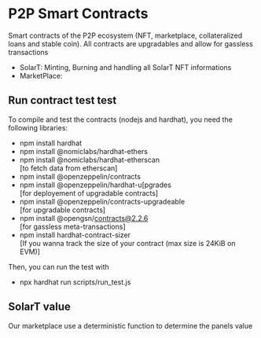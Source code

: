 # P2P Smart Contracts
Smart contracts of the P2P ecosystem (NFT, marketplace, collateralized loans and stable coin).
All contracts are upgradables and allow for gassless transactions

- SolarT: Minting, Burning and handling all SolarT NFT informations
- MarketPlace: 

## Run contract test test
To compile and test the contracts (nodejs and hardhat), you need the following libraries:
- npm install hardhat
- npm install @nomiclabs/hardhat-ethers
- npm install @nomiclabs/hardhat-etherscan          
[to fetch data from etherscan]
- npm install @openzeppelin/contracts
- npm install @openzeppelin/hardhat-u[pgrades        
[for deployement of upgradable contracts]
- npm install @openzeppelin/contracts-upgradeable   
[for upgradable contracts]
- npm install @opengsn/contracts@2.2.6              
[for gassless meta-transactions]
- npm install hardhat-contract-sizer                
[If you wanna track the size of your contract (max size is 24KiB on EVM)]

Then, you can run the test with
- npx hardhat run scripts/run_test.js

## SolarT value
Our marketplace use a deterministic function to determine the panels value

